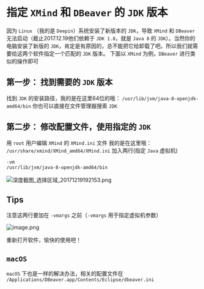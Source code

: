 # 指定 `XMind` 和 `DBeaver` 的 `JDK` 版本

因为 `Linux` （我的是 `Deepin`）系统安装了新版本的 `JDK`，导致 `XMind` 和 `DBeaver` 无法启动（截止2017.12.19他们依赖于 `JDK 1.8`，就是 `Java 8` 的 `JDK`）。当然你的电脑安装了新版的 `JDK`，肯定是有原因的，总不能把它给卸载了吧。所以我们就需要给这两个软件指定一个匹配的 `JDK` 版本。
下面以 `XMind` 为例，`DBeaver` 进行类似的操作即可

## 第一步： 找到需要的 `JDK` 版本

找到 `JDK` 的安装路径，我的是在这里64位的哦： `/usr/lib/jvm/java-8-openjdk-amd64/bin`
你也可以直接在文件管理器搜索 `JDK`

## 第二步： 修改配置文件，使用指定的 `JDK`

用 `root` 用户编辑 `XMind` 的 `XMind.ini` 文件
我的是在这里哦： `/usr/share/xmind/XMind_amd64/XMind.ini`
加入两行(指定 `Java` 虚拟机)

``` sh
-vm
/usr/lib/jvm/java-8-openjdk-amd64/bin
```

![深度截图_选择区域_20171219192153.png](http://upload-images.jianshu.io/upload_images/6434906-e20d528976b092cc.png?imageMogr2/auto-orient/strip%7CimageView2/2/w/1240)

## Tips

注意这两行要加在 `-vmargs` 之前（`-vmargs` 用于指定虚拟机参数）

![image.png](https://upload-images.jianshu.io/upload_images/6434906-f73deb33be84cc29.png?imageMogr2/auto-orient/strip%7CimageView2/2/w/1240)

重新打开软件，愉快的使用吧！

## `macOS`

`macOS` 下也是一样的解决办法，相关的配置文件在
`/Applications/DBeaver.app/Contents/Eclipse/dbeaver.ini`

 
 <comment-comment/> 
 